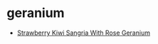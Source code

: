 # geranium

 * [Strawberry Kiwi Sangria With Rose Geranium](../index/s/strawberry-kiwi-sangria-with-rose-geranium-201237.json)

